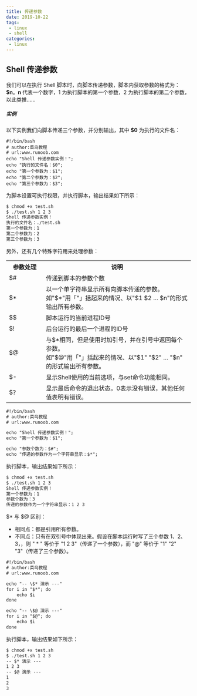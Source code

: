 ```yaml
---
title: 传递参数
date: 2019-10-22
tags:
 - linux 
 - shell
categories: 
 - linux
---
```


## Shell 传递参数
我们可以在执行 Shell 脚本时，向脚本传递参数，脚本内获取参数的格式为：**$n**。**n** 代表一个数字，1 为执行脚本的第一个参数，2 为执行脚本的第二个参数，以此类推……

##### 实例
以下实例我们向脚本传递三个参数，并分别输出，其中 **$0** 为执行的文件名：
```TXT
#!/bin/bash
# author:菜鸟教程
# url:www.runoob.com
echo "Shell 传递参数实例！";
echo "执行的文件名：$0";
echo "第一个参数为：$1";
echo "第二个参数为：$2";
echo "第三个参数为：$3";
```


为脚本设置可执行权限，并执行脚本，输出结果如下所示：
```txt
$ chmod +x test.sh 
$ ./test.sh 1 2 3
Shell 传递参数实例！
执行的文件名：./test.sh
第一个参数为：1
第二个参数为：2
第三个参数为：3
```
另外，还有几个特殊字符用来处理参数：


<html>
    <table>
        <tr>
            <th width="20%">参数处理</th>
            <th width="80%">说明</th>
        </tr>
        <tr>
            <td width="20%">$#</td>
            <td width="80%">传递到脚本的参数个数</td>
        </tr>
        <tr>
            <td width="20%">$*</td>
            <td width="80%">以一个单字符串显示所有向脚本传递的参数。</br>
                如"$*"用「"」括起来的情况、以"$1 $2 … $n"的形式输出所有参数。
            </td>
        </tr>
        <tr>
            <td width="20%">$$</td>
            <td width="80%">脚本运行的当前进程ID号</td>
        </tr>
        <tr>
            <td width="20%">$!</td>
            <td width="80%">后台运行的最后一个进程的ID号</td>
        </tr>
        <tr>
            <td width="20%">$@</td>
            <td width="80%">与$*相同，但是使用时加引号，并在引号中返回每个参数。</br>
            如"$@"用「"」括起来的情况、以"$1" "$2" … "$n" 的形式输出所有参数。
            </td>
        </tr>
        <tr>
            <td width="20%">$-</td>
            <td width="80%">显示Shell使用的当前选项，与set命令功能相同。</td>
        </tr>     
        <tr>
            <td width="20%">$?</td>
            <td width="80%">显示最后命令的退出状态。0表示没有错误，其他任何值表明有错误。</td>
        </tr>   
    </table>
</html>

```txt
#!/bin/bash
# author:菜鸟教程
# url:www.runoob.com

echo "Shell 传递参数实例！";
echo "第一个参数为：$1";

echo "参数个数为：$#";
echo "传递的参数作为一个字符串显示：$*";
```

执行脚本，输出结果如下所示：

```txt
$ chmod +x test.sh 
$ ./test.sh 1 2 3
Shell 传递参数实例！
第一个参数为：1
参数个数为：3
传递的参数作为一个字符串显示：1 2 3
```

$* 与 $@ 区别：
- 相同点：都是引用所有参数。
- 不同点：只有在双引号中体现出来。假设在脚本运行时写了三个参数 1、2、3，，则 " * " 等价于 "1 2 3"（传递了一个参数），而 "@" 等价于 "1" "2" "3"（传递了三个参数）。 

```txt
#!/bin/bash
# author:菜鸟教程
# url:www.runoob.com

echo "-- \$* 演示 ---"
for i in "$*"; do
    echo $i
done

echo "-- \$@ 演示 ---"
for i in "$@"; do
    echo $i
done
```

执行脚本，输出结果如下所示：
```txt
$ chmod +x test.sh 
$ ./test.sh 1 2 3
-- $* 演示 ---
1 2 3
-- $@ 演示 ---
1
2
3
```






 









